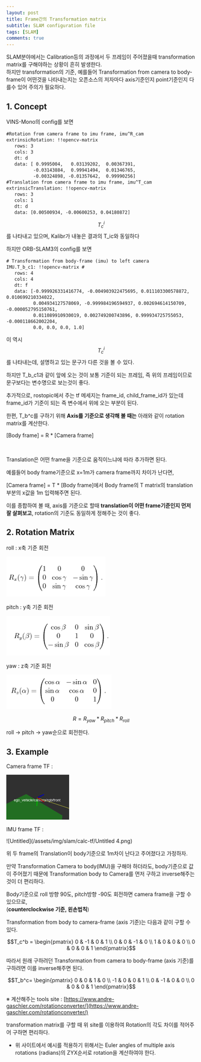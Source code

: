 ```yaml
---
layout: post
title: Frame간의 Transformation matrix
subtitle: SLAM configuration file
tags: [SLAM]
comments: true
---
```

SLAM분야에서는 Calibration등의 과정에서 두 프레임이 주어졌을때 transformation matrix를 구해야하는 상황이 흔히 발생한다.    
하지만 transformation의 기준, 예를들어 Transformation from camera to body-frame이 어떤것을 나타내는지는 오픈소스의 저자마다 axis기준인지 point기준인지 다를수 있어 주의가 필요하다.    

## 1. Concept

VINS-Mono의 config를 보면

```
#Rotation from camera frame to imu frame, imu^R_cam
extrinsicRotation: !!opencv-matrix
   rows: 3
   cols: 3
   dt: d
   data: [ 0.9995004,   0.03139202,  0.00367391,
          -0.03143884,  0.99941494,  0.01346765,
          -0.00324898, -0.01357642,  0.99990256]
#Translation from camera frame to imu frame, imu^T_cam
extrinsicTranslation: !!opencv-matrix
   rows: 3
   cols: 1
   dt: d
   data: [0.00500934, -0.00600253, 0.04180872]
```

$$T^i_c$$를 나타내고 있으며, Kalibr가 내놓은 결과의 T_ic와 동일하다

하지만 ORB-SLAM3의 config를 보면 

```
# Transformation from body-frame (imu) to left camera 
IMU.T_b_c1: !!opencv-matrix # 
   rows: 4
   cols: 4
   dt: f
   data: [-0.999926331416774, -0.004903922475695, 0.011103300578872, 0.010699210334022,
          0.004934127578069, -0.999984196594937, 0.002694614150709, -0.000052795150761,
          0.011089910930019, 0.002749200743896, 0.999934725755053, -0.000118662002204,
          0.0, 0.0, 0.0, 1.0]
```

이 역시 $$T^i_c$$를 나타내는데, 설명하고 있는 문구가 다른 것을 볼 수 있다. 

하지만 T_b_c1과 같이 앞에 오는 것이 보통 기준이 되는 프레임, 즉 위의 프레임이므로 문구보다는 변수명으로 보는것이 좋다.

추가적으로, rostopic에서 주는 tf 메세지는 frame_id, child_frame_id가 있는데 frame_id가 기준이 되는 즉 변수에서 위에 오는 부분이 된다.

한편, T_b^c를 구하기 위해 **Axis를 기준으로 생각해 볼 때는** 아래와 같이 rotation matrix를 계산한다.

[Body frame] = R * [Camera frame]    

<br/>

Translation은 어떤 frame을 기준으로 움직이느냐에 따라 추가하면 된다.

예를들어 body frame기준으로 x=1m가 camera frame까지 차이가 난다면,

[Camera frame] = T * [Body frame]에서 Body frame의 T matrix의 translation 부분의 x값을 1m 입력해주면 된다.

이를 종합하여 볼 때, axis를 기준으로 할때 **translation이 어떤 frame기준인지 먼저 잘 살펴보고**, rotation의 기준도 동일하게 정해주는 것이 좋다.

## 2. Rotation Matrix

roll : x축 기준 회전

![Untitled](/assets/img/slam/calc-tf/Untitled.png)

pitch : y축 기준 회전

![Untitled](/assets/img/slam/calc-tf/Untitled1.png)

yaw : z축 기준 회전 

![Untitled](/assets/img/slam/calc-tf/Untitled2.png)

$$R = R_{yaw} * R_{pitch} * R_{roll}$$

roll → pitch → yaw순으로 회전한다.

## 3. Example

Camera frame TF :

![Untitled](/assets/img/slam/calc-tf/Untitled3.png)

IMU frame TF :

![Untitled](/assets/img/slam/calc-tf/Untitled 4.png)

위 두 frame의 Translation이 body기준으로 1m차이 난다고 주어졌다고 가정하자.

만약 Transformation Camera to body(IMU)을 구해야 하더라도, body기준으로 값이 주어졌기 때문에 Transformation body to Camera를 먼저 구하고 inverse해주는 것이 더 편리하다.

Body기준으로 roll 방향 90도, pitch방향 -90도 회전하면 camera frame을 구할 수 있으므로,    
(**counterclockwise 기준, 왼손법칙**)

Transformation from body to camera-frame (axis 기준)는 다음과 같이 구할 수 있다. 

$$T_c^b = \begin{pmatrix} 0 & -1 & 0 & 1 \\ 0 & 0 & -1 & 0  \\ 1 & 0 & 0 & 0  \\ 0 & 0 & 0 & 1 \end{pmatrix}$$ 

따라서 원래 구하려던 Transformation from camera to body-frame (axis 기준)를 구하려면 이를 inverse해주면 된다.

$$T_b^c= \begin{pmatrix} 0 & 0 & 1 & 0 \\ -1 & 0 & 0 & 1  \\ 0 & -1 & 0 & 0  \\ 0 & 0 & 0 & 1 \end{pmatrix}$$

※ 계산해주는 tools site : [https://www.andre-gaschler.com/rotationconverter/](https://www.andre-gaschler.com/rotationconverter/)

transformation matrix를 구할 때 위 site를 이용하여 Rotation의 각도 차이를 적어주어 구하면 편리하다.

- 위 사이트에서 예시를 적용하기 위해서는 Euler angles of multiple axis rotations (radians)의 ZYX순서로 rotation을 계산하여야 한다.

